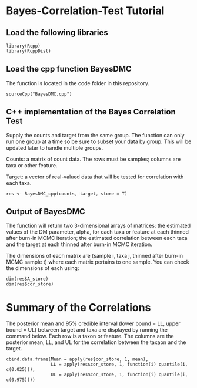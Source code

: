# Bayes-Correlation-Test Tutorial


## Load the following libraries
```
library(Rcpp)
library(RcppDist)
```

## Load the cpp function BayesDMC

The function is located in the code folder in this repository.

```
sourceCpp("BayesDMC.cpp")
```


## C++ implementation of the Bayes Correlation Test

Supply the counts and target from the same group. The function can only run one group at a time so be sure to subset your data by group.  This will be updated later to handle multiple groups.  

Counts: a matrix of count data.  The rows must be samples; columns are taxa or other feature.

Target: a vector of real-valued data that will be tested for correlation with each taxa.

```
res <- BayesDMC_cpp(counts, target, store = T)
```

## Output of BayesDMC

The function will return two 3-dimensional arrays of matrices: the estimated values of the DM parameter, alpha, for each taxa or feature at each thinned after burn-in MCMC iteration; the estimated correlation between each taxa and the target at each thinned after burn-in MCMC iteration.

The dimensions of each matrix are (sample i, taxa j, thinned after burn-in MCMC sample t) where each matrix pertains to one sample. You can check the dimensions of each using:
```
dim(res$A_store)
dim(res$cor_store)
```

# Summary of the Correlations
The posterior mean and 95% credible interval (lower bound = LL, upper bound = UL) between target and taxa are displayed by running the command below.  Each row is a taxon or feature.   The columns are the posterior mean, LL, and UL for the correlation between the taxaon and the target.

```
cbind.data.frame(Mean = apply(res$cor_store, 1, mean),
                 LL = apply(res$cor_store, 1, function(i) quantile(i, c(0.025))),
                 UL = apply(res$cor_store, 1, function(i) quantile(i, c(0.975))))
```

